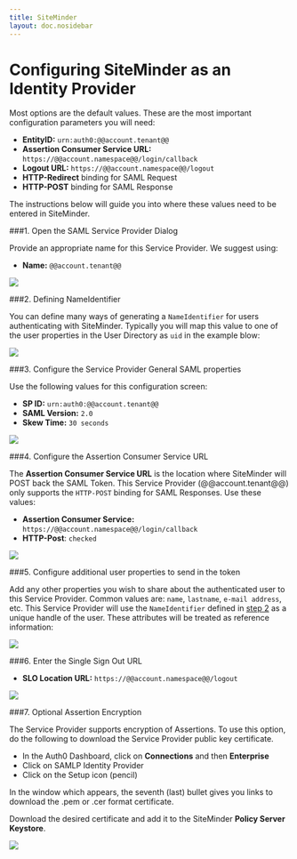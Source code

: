 ```yaml
---
title: SiteMinder
layout: doc.nosidebar
---
```

# Configuring SiteMinder as an Identity Provider

Most options are the default values. These are the most important configuration parameters you will need:

* __EntityID:__ `urn:auth0:@@account.tenant@@`
* __Assertion Consumer Service URL:__ `https://@@account.namespace@@/login/callback`
* __Logout URL:__ `https://@@account.namespace@@/logout`
* __HTTP-Redirect__ binding for SAML Request
* __HTTP-POST__ binding for SAML Response

The instructions below will guide you into where these values need to be entered in SiteMinder.

###1. Open the SAML Service Provider Dialog

Provide an appropriate name for this Service Provider. We suggest using:

* __Name:__ `@@account.tenant@@`

![](@@env.MEDIA_URL@@/articles/saml/identity-providers/siteminder/siteminder-users.png)

###2. Defining NameIdentifier

You can define many ways of generating a `NameIdentifier` for users authenticating with SiteMinder. Typically you will map this value to one of the user properties in the User Directory as `uid` in the example blow:

![](@@env.MEDIA_URL@@/articles/saml/identity-providers/siteminder/siteminder-nameids.png)

###3. Configure the Service Provider General SAML properties

Use the following values for this configuration screen:

* __SP ID:__ `urn:auth0:@@account.tenant@@`
* __SAML Version:__ `2.0`
* __Skew Time:__ `30 seconds`

![](@@env.MEDIA_URL@@/articles/saml/identity-providers/siteminder/siteminder-general.png)

###4. Configure the Assertion Consumer Service URL

The __Assertion Consumer Service URL__ is the location where SiteMinder will POST back the SAML Token. This Service Provider (@@account.tenant@@) only supports the `HTTP-POST` binding for SAML Responses. Use these values:

* __Assertion Consumer Service:__ `https://@@account.namespace@@/login/callback`
* __HTTP-Post__: `checked`

![](@@env.MEDIA_URL@@/articles/saml/identity-providers/siteminder/siteminder-sso.png)

###5. Configure additional user properties to send in the token

Add any other properties you wish to share about the authenticated user to this Service Provider. Common values are: `name`, `lastname`, `e-mail address`, etc. This Service Provider will use the `NameIdentifier` defined in [step 2](siteminder#2) as a unique handle of the user. These attributes will be treated as reference information:

![](@@env.MEDIA_URL@@/articles/saml/identity-providers/siteminder/siteminder-attributes.png)

###6. Enter the Single Sign Out URL

* __SLO Location URL:__ `https://@@account.namespace@@/logout`

![](@@env.MEDIA_URL@@/articles/saml/identity-providers/siteminder/siteminder-slo.png)

###7. Optional Assertion Encryption

The Service Provider supports encryption of Assertions.
To use this option, do the following to download the Service Provider public key certificate.

* In the Auth0 Dashboard, click on __Connections__ and then __Enterprise__
* Click on SAMLP Identity Provider
* Click on the Setup icon (pencil)

In the window which appears, the seventh (last) bullet gives you links to download the .pem or .cer format certificate.

Download the desired certificate and add it to the SiteMinder __Policy Server Keystore__.

![](@@env.MEDIA_URL@@/articles/saml/identity-providers/siteminder/siteminder-encryption.png)
